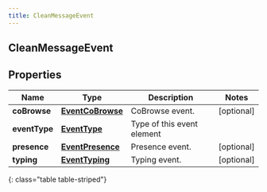```yaml
---
title: CleanMessageEvent
---
```

## CleanMessageEvent


## Properties

| Name | Type | Description | Notes |
| ------------ | ------------- | ------------- | ------------- |
| **coBrowse** | <!----><!---->[**EventCoBrowse**](EventCoBrowse.html)<!----> | CoBrowse event. |  [optional] |
| **eventType** | <!----><!---->[**EventType**](EventType.html)<!----> | Type of this event element |  |
| **presence** | <!----><!---->[**EventPresence**](EventPresence.html)<!----> | Presence event. |  [optional] |
| **typing** | <!----><!---->[**EventTyping**](EventTyping.html)<!----> | Typing event. |  [optional] |
{: class="table table-striped"}



